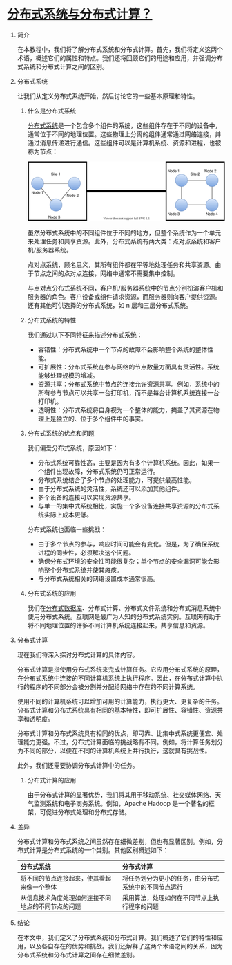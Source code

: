 # [分布式系统与分布式计算？](https://www.baeldung.com/cs/distributed-system-vs-distributed-computing)

1. 简介

    在本教程中，我们将了解分布式系统和分布式计算。首先，我们将定义这两个术语，概述它们的属性和特点。我们还将回顾它们的用途和应用，并强调分布式系统和分布式计算之间的区别。

2. 分布式系统

    让我们从定义分布式系统开始，然后讨论它的一些基本原理和特性。

    1. 什么是分布式系统

        [分布式系统](https://www.baeldung.com/cs/distributed-systems-guide#1-what-is-a-distributed-system)是一个包含多个组件的系统，这些组件存在于不同的设备中，通常位于不同的地理位置。这些物理上分离的组件通常通过网络连接，并通过消息传递进行通信。这些组件可以是计算机系统、资源和进程，也被称为节点：

        ![分布式](pic/distributed.drawio.svg)

        虽然分布式系统中的不同组件位于不同的地方，但整个系统作为一个单元来处理任务和共享资源。此外，分布式系统有两大类：点对点系统和客户机/服务器系统。

        点对点系统，顾名思义，其所有组件都在平等地处理任务和共享资源。由于节点之间的点对点连接，网络中通常不需要集中控制。

        与点对点分布式系统不同，客户机/服务器系统中的节点分别扮演客户机和服务器的角色。客户设备或组件请求资源，而服务器则向客户提供资源。还有其他可供选择的分布式系统，如 n 层和三层分布式系统。

    2. 分布式系统的特性

        我们通过以下不同特征来描述分布式系统：

        - 容错性：分布式系统中一个节点的故障不会影响整个系统的整体性能。
        - 可扩展性：分布式系统在参与网络的节点数量方面具有灵活性。系统能够处理规模的增减。
        - 资源共享：分布式系统中节点的连接允许资源共享。例如，系统中的所有参与节点可以共享一台打印机，而不是每台计算机系统连接一台打印机。
        - 透明性：分布式系统将自身视为一个整体的能力，掩盖了其资源在物理上是独立的、位于多个组件中的事实。

    3. 分布式系统的优点和问题

        我们偏爱分布式系统，原因如下：

        - 分布式系统可靠性高，主要是因为有多个计算机系统。因此，如果一个组件出现故障，分布式系统仍可正常运行。
        - 分布式系统结合了多个节点的处理能力，可提供最高性能。
        - 由于分布式系统的灵活性，系统还可以添加其他组件。
        - 多个设备的连接可以实现资源共享。
        - 与单一的集中式系统相比，实施一个多设备连接共享资源的分布式系统实际上成本更低。

        分布式系统也面临一些挑战：

        - 由于多个节点的参与，响应时间可能会有变化。但是，为了确保系统进程的同步性，必须解决这个问题。
        - 确保分布式环境的安全性可能很复杂；单个节点的安全漏洞可能会影响整个分布式系统并使其瘫痪。
        - 与分布式系统相关的网络设置成本通常很高。

    4. 分布式系统的应用

        我们在[分布式数据库](https://www.freecodecamp.org/news/a-thorough-introduction-to-distributed-systems-3b91562c9b3c/)、分布式计算、分布式文件系统和分布式消息系统中使用分布式系统。互联网是最广为人知的分布式系统实例。互联网有助于将不同地理位置的许多不同计算机系统连接起来，共享信息和资源。

3. 分布式计算

    现在我们将深入探讨分布式计算的具体内容。

    分布式计算是指使用分布式系统来完成计算任务。它应用分布式系统的原理，在分布式系统中连接的不同计算机系统上执行程序。因此，在分布式计算中执行的程序的不同部分会被分割并分配给网络中存在的不同计算系统。

    使用不同的计算机系统可以增加可用的计算能力，执行更大、更复杂的任务。分布式计算和分布式系统具有相同的基本特性，即可扩展性、容错性、资源共享和透明度。

    分布式计算和分布式系统具有相同的优点，即可靠、比集中式系统更便宜、处理能力更强。不过，分布式计算面临的挑战略有不同。例如，将计算任务划分为不同的部分，以便在不同的计算机系统上并行执行，这就具有挑战性。

    此外，我们还需要协调分布式计算中的任务。

    1. 分布式计算的应用

        由于分布式计算的显著优势，我们将其用于移动系统、社交媒体网络、天气监测系统和电子商务系统。例如，Apache Hadoop 是一个著名的框架，可促进分布式处理和分布式存储。

4. 差异

    分布式计算和分布式系统之间虽然存在细微差别，但也有显著区别。例如，分布式计算是分布式系统的一个类别。其他区别概述如下：

    | 分布式系统                     | 分布式计算                      |
    |---------------------------|----------------------------|
    | 将不同的节点连接起来，使其看起来像一个整体     | 将任务划分为更小的任务，由分布式系统中的不同节点运行 |
    | 从信息技术角度处理如何连接不同地点的不同节点的问题 | 采用算法，处理如何在不同节点上执行程序的问题     |

5. 结论

    在本文中，我们定义了分布式系统和分布式计算。我们概述了它们的特性和应用，以及各自存在的优势和挑战。我们还解释了这两个术语之间的关系，因为分布式系统和分布式计算之间存在细微差别。
